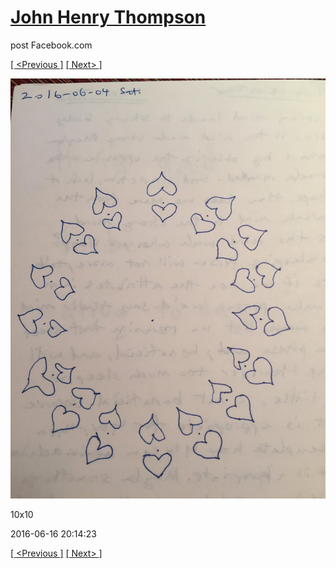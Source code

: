 # [John Henry Thompson](../README.md)
post Facebook.com

[[ <Previous ]](2016-06-16-1.md) [[ Next> ]](2016-06-16-3.md)

[![](../media/2016-06-16/10x10-11.jpg)](../README.md)

10x10

2016-06-16 20:14:23

[[ <Previous ]](2016-06-16-1.md) [[ Next> ]](2016-06-16-3.md)